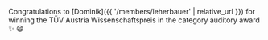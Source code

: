 ---
---

Congratulations to [Dominik]({{ '/members/leherbauer' | relative_url }}) for winning the TÜV Austria Wissenschaftspreis in the category auditory award :sparkles: :smile:
